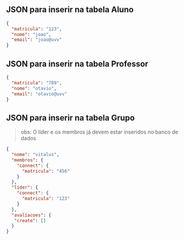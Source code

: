## JSON para inserir na tabela Aluno

```json
{
  "matricula": "123",
  "nome": "joao",
  "email": "joao@uvv"
}
```

## JSON para inserir na tabela Professor

```json
{
  "matricula": "789",
  "nome": "otavio",
  "email": "otavio@uvv"
}
```

## JSON para inserir na tabela Grupo

> obs: O líder e os membros já devem estar inseridos no banco de dados

```json
{
  "nome": "vitalus",
  "membros": {
    "connect": {
      "matricula": "456"
    }
  },
  "lider": {
    "connect": {
      "matricula": "123"
    }
  },
  "avaliacoes": {
   "create": []
  }
}
```